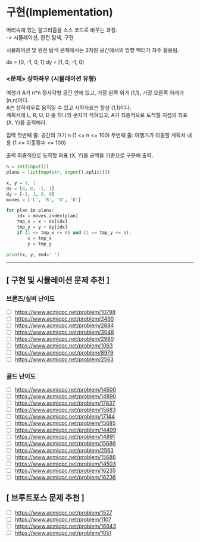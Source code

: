 # 구현(Implementation)

머리속에 있는 알고리즘을 소스 코드로 바꾸는 과정.  
-> 시뮬레이션, 완전 탐색, 구현

시뮬레이션 및 완전 탐색 문제에서는 2차원 공간에서의 방향 벡터가 자주 활용됨.

dx = [0, -1, 0, 1]
dy = [1, 0, -1, 0]

### <문제> 상하좌우 (시뮬레이션 유형)

여행가 A가 n\*n 정사각형 공간 안에 있고, 가장 왼쪽 위가 (1,1), 가장 오른쪽 아래가 (n,n)이다.  
A는 상하좌우로 움직일 수 있고 시작좌표는 항상 (1,1)이다.  
계획서에 L, R, U, D 중 하나의 문자가 적혀있고, A가 최종적으로 도착할 지점의 좌표 (X, Y)를 출력해라.

입력
첫번째 줄: 공간의 크기 n (1 <= n <= 100)
두번째 줄: 여행가가 이동할 계획서 내용 (1 <= 이동횟수 <= 100)

출력
최종적으로 도착할 좌표 (X, Y)를 공백을 기준으로 구분해 출력.

```python
n = int(input())
plans = list(map(str, input().split()))

x, y = 1, 1
dx = [0, 0, -1, 1]
dy = [-1, 1, 0, 0]
moves = ['L', 'R', 'U', 'D']

for plan in plans:
    idx = moves.index(plan)
    tmp_x = x + dx[idx]
    tmp_y = y + dy[idx]
    if (1 <= tmp_x <= n) and (1 <= tmp_y <= n):
        x = tmp_x
        y = tmp_y

print(x, y, end=' ')
```

---

## [ 구현 및 시뮬레이션 문제 추천 ]

### 브론즈/실버 난이도

- [ ] https://www.acmicpc.net/problem/10798
- [ ] https://www.acmicpc.net/problem/2490
- [ ] https://www.acmicpc.net/problem/2884
- [ ] https://www.acmicpc.net/problem/3048
- [ ] https://www.acmicpc.net/problem/2980
- [ ] https://www.acmicpc.net/problem/1063
- [ ] https://www.acmicpc.net/problem/8979
- [ ] https://www.acmicpc.net/problem/2563

### 골드 난이도

- [ ] https://www.acmicpc.net/problem/14500
- [ ] https://www.acmicpc.net/problem/14890
- [ ] https://www.acmicpc.net/problem/17837
- [ ] https://www.acmicpc.net/problem/15683
- [ ] https://www.acmicpc.net/problem/17144
- [ ] https://www.acmicpc.net/problem/15685
- [ ] https://www.acmicpc.net/problem/14499
- [ ] https://www.acmicpc.net/problem/14891
- [ ] https://www.acmicpc.net/problem/15686
- [ ] https://www.acmicpc.net/problem/2563
- [ ] https://www.acmicpc.net/problem/15686
- [ ] https://www.acmicpc.net/problem/14503
- [ ] https://www.acmicpc.net/problem/16235
- [ ] https://www.acmicpc.net/problem/16236

## [ 브루트포스 문제 추천 ]

- [ ] https://www.acmicpc.net/problem/1527
- [ ] https://www.acmicpc.net/problem/1107
- [ ] https://www.acmicpc.net/problem/16943
- [ ] https://www.acmicpc.net/problem/1051
